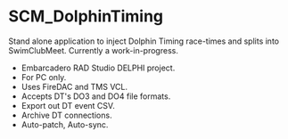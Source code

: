 # SCM_DolphinTiming
 Stand alone application to inject Dolphin Timing race-times and splits into SwimClubMeet.
 Currently a work-in-progress.
 - Embarcadero RAD Studio DELPHI project. 
 - For PC only.
 - Uses FireDAC and TMS VCL.
 - Accepts DT's DO3 and DO4 file formats.
 - Export out DT event CSV.
 - Archive DT connections.
 - Auto-patch, Auto-sync.  
